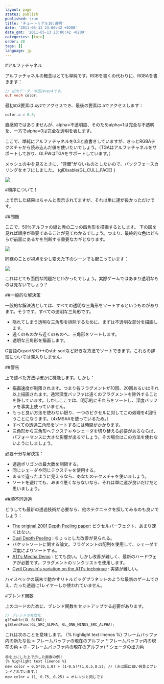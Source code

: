 ```yaml
---
layout: page
status: publish
published: true
title: 'チュートリアル10:透明'
date: '2011-05-13 23:00:42 +0200'
date_gmt: '2011-05-13 23:00:42 +0200'
categories: [tuto]
order: 20
tags: []
language: jp
---
```


#アルファチャネル

アルファチャネルの概念はとても単純です。RGBを書くの代わりに、RGBAを書きます：
``` glsl fs
// 出力データ：今回はvec4です。
out vec4 color;
```
最初の3要素は.xyzでアクセスでき、最後の要素は.aでアクセスします：
``` glsl fs
color.a = 0.3;
```
直感的ではありませんが、alpha=不透明度、そのためalpha=1は完全な不透明を、一方でalpha=0は完全な透明を表します。

ここで、単純にアルファチャネルを0.3と直書きしていますが、きっとRGBAテクスチャから読み込んだ値を使いたいでしょう。（TGAはアルファチャネルをサポートしており、GLFWはTGAをサポートしています。）

メッシュの中を見るときに、"背面"がないものとしたいので、バックフェースカリングをオフにしました。 (glDisable(GL_CULL_FACE) )

![]({{site.baseurl}}/assets/images/tuto-10-transparency/transparencyok.png)


#順序について！

上で示した結果はちゃんと表示されてますが、それは単に運が良かっただけです。

##問題

ここで、50％アルファの緑と赤の二つの四角形を描画するとします。 下の図を見れば順序が重要であることが見てわかるでしょう。つまり、最終的な色はどちらが前面にあるかを判断する重要なカギとなります。

![]({{site.baseurl}}/assets/images/tuto-10-transparency/transparencyorder.png)


同様のことが視点を少し変えた下のシーンでも起こっています：

![]({{site.baseurl}}/assets/images/tuto-10-transparency/transparencybad.png)


これはとても面倒な問題だとわかったでしょう。実際ゲームではあまり透明なものは見ないでしょう？

##一般的な解決策

一般的な解決法としては、すべての透明な三角形をソートするというものがあります。そうです、すべての透明な三角形です。

* 隠れてしまう透明な三角形を排除するために、まずは不透明な部分を描画します。
* 遠くのものから近くのものへ、三角形をソートします。
* 透明な三角形を描画します。

C言語のqsortやC++のstd::sortなど好きな方法でソートできます。これらの詳細については深入りしません。

##警告

上で述べた方法は確かに機能します。しかし：

* 描画速度が制限されます。つまり各フラグメントが10回、20回あるいはそれ以上描画されます。通常深度バッファは遠くのフラグメントを除外することを許しています。しかしここでは、明示的にそれらをソートし、深度バッファを事実上使っていません。
* もっと良い方法を使わない限り、一つのピクセルに対してこの処理を4回行うことになります。（4xMSAAを使っているため。）
* すべての透過三角形をソートするには時間がかかります。
* 三角形から三角形へテクスチャやシェーダを切り替える必要があるならば、パフォーマンスに大きな影響が出るでしょう。その場合はこの方法を使わないようにしましょう。

必要十分な解決策：

* 透過ポリゴンの最大数を制限する。
* 同じシェーダや同じテクスチャを使用する。
* まるで違ったように見えるなら、あなたのテクスチャを使いましょう。
* ソートを避けても、*あまり*悪くならないなら、それは単に運が良いだけだと思いましょう。


##順不同透過

どうしても最新の透過技術が必要なら、他のテクニックを探してみるのも良いでしょう：

* [The original 2001 Depth Peeling paper](http://citeseerx.ist.psu.edu/viewdoc/download?doi=10.1.1.18.9286&rep=rep1&type=pdf): ピクセルパーフェクト、あまり速くはない。
* [Dual Depth Peeling](http://developer.download.nvidia.com/SDK/10/opengl/src/dual_depth_peeling/doc/DualDepthPeeling.pdf) : ちょっとした改善が見られる。
* バケットソートに関する論文。フラグメントの配列を使用して、シェーダで深度によりソートする。
* [ATI's Mecha Demo](http://fr.slideshare.net/hgruen/oit-and-indirect-illumination-using-dx11-linked-lists) : とても良い。しかし改善が難しく、最新のハードウェアが必要です。フラグメントのリンクリストを使用します。
* [Cyril Crassin's variation on the ATI's  technique](http://blog.icare3d.org/2010/07/opengl-40-abuffer-v20-linked-lists-of.html) : 実装が難しい。

ハイスペックの端末で動かすリトルビッグプラネットのような最新のゲームでさえ、たった透過に1レイヤーしか使われていません。

#ブレンド関数

上のコードのために、ブレンド関数をセットアップする必要があります。
``` cpp
// ブレンドの有効化
glEnable(GL_BLEND);
glBlendFunc(GL_SRC_ALPHA, GL_ONE_MINUS_SRC_ALPHA);
```
これは次のことを意味します。
{% highlight text linenos %}
フレームバッファ内の新たな色 =
           フレームバッファの現在のアルファ * フレームバッファ内の現在の色 +
           (1 - フレームバッファ内の現在のアルファ) * シェーダの出力色
```
赤を上にした上で示した画像の例：
{% highlight text linenos %}
new color = 0.5*(0,1,0) + (1-0.5)*(1,0.5,0.5); // (赤は既に白い背景とブレンドされています。)
new color = (1, 0.75, 0.25) = オレンジと同じです
```
 

 
